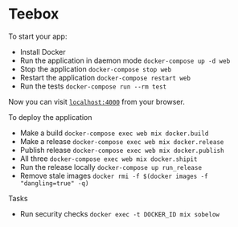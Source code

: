 # Teebox

To start your app:

  * Install Docker
  * Run the application in daemon mode `docker-compose up -d web`
  * Stop the application `docker-compose stop web`
  * Restart the application `docker-compose restart web`
  * Run the tests `docker-compose run --rm test`

Now you can visit [`localhost:4000`](http://localhost:4000) from your browser.

To deploy the application  

  * Make a build `docker-compose exec web mix docker.build`
  * Make a release `docker-compose exec web mix docker.release`
  * Publish release `docker-compose exec web mix docker.publish`
  * All three `docker-compose exec web mix docker.shipit`
  * Run the release locally `docker-compose up run_release`
  * Remove stale images `docker rmi -f $(docker images -f "dangling=true" -q)`

Tasks

  * Run security checks `docker exec -t DOCKER_ID mix sobelow`
